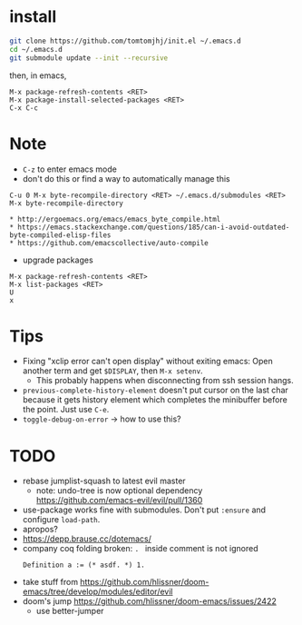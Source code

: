 # install

```sh
git clone https://github.com/tomtomjhj/init.el ~/.emacs.d
cd ~/.emacs.d
git submodule update --init --recursive
```

then, in emacs,

```
M-x package-refresh-contents <RET>
M-x package-install-selected-packages <RET>
C-x C-c
```

# Note

* `C-z` to enter emacs mode
* don't do this or find a way to automatically manage this
```
C-u 0 M-x byte-recompile-directory <RET> ~/.emacs.d/submodules <RET>
M-x byte-recompile-directory
```
    * http://ergoemacs.org/emacs/emacs_byte_compile.html
    * https://emacs.stackexchange.com/questions/185/can-i-avoid-outdated-byte-compiled-elisp-files
    * https://github.com/emacscollective/auto-compile
* upgrade packages
```
M-x package-refresh-contents <RET>
M-x list-packages <RET>
U
x
```

# Tips
* Fixing "xclip error can't open display" without exiting emacs: Open another term and get `$DISPLAY`, then `M-x setenv`.
    * This probably happens when disconnecting from ssh session hangs.
* `previous-complete-history-element` doesn't put cursor on the last char because it gets history element which completes the minibuffer before the point. Just use `C-e`.
* `toggle-debug-on-error` → how to use this?

# TODO
* rebase jumplist-squash to latest evil master
    * note: undo-tree is now optional dependency https://github.com/emacs-evil/evil/pull/1360
* use-package works fine with submodules. Don't put `:ensure` and configure `load-path`.
* apropos?
* https://depp.brause.cc/dotemacs/
* company coq folding broken: `. ` inside comment is not ignored
  ```coq
  Definition a := (* asdf. *) 1.
  ```
* take stuff from https://github.com/hlissner/doom-emacs/tree/develop/modules/editor/evil
* doom's jump https://github.com/hlissner/doom-emacs/issues/2422
    * use better-jumper
